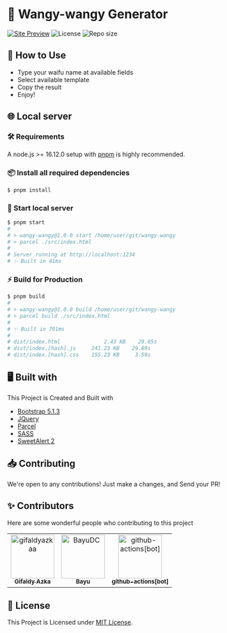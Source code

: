 # 🌺 Wangy-wangy Generator

[![Site Preview](https://cdn.upload.systems/uploads/swJC6mZ8.png)](https://wangy.falcxxdev.ml)
![License](https://img.shields.io/github/license/gifaldyazkaa/wangy-wangy?style=for-the-badge) ![Repo size](https://img.shields.io/github/repo-size/gifaldyazkaa/wangy-wangy?style=for-the-badge)

## 🤔 How to Use

- Type your waifu name at available fields
- Select available template
- Copy the result
- Enjoy!

## 🌐 Local server

### 🛠️ Requirements

A node.js >= 16.12.0 setup with [pnpm](https://pnpm.io) is highly recommended.

### 📦 Install all required dependencies

```bash
$ pnpm install
```

### 🏃 Start local server

```bash
$ pnpm start
#
# > wangy-wangy@1.0.0 start /home/user/git/wangy-wangy
# > parcel ./src/index.html
#
# Server running at http://localhost:1234
# ✨ Built in 41ms
```

### ⚡ Build for Production

```bash
$ pnpm build
#
# > wangy-wangy@1.0.0 build /home/user/git/wangy-wangy
# > parcel build ./src/index.html
#
# ✨ Built in 701ms
#
# dist/index.html              2.43 KB    29.85s
# dist/index.[hash].js     241.23 KB    29.89s
# dist/index.[hash].css    155.23 KB     3.59s
```

## 🖥️ Built with

This Project is Created and Built with

- [Bootstrap 5.1.3](https://getbootstrap.com)
- [JQuery](https://jquery.com)
- [Parcel](https://parceljs.org)
- [SASS](https://sass-lang.com)
- [SweetAlert 2](https://sweetalert2.github.io)

## 📥 Contributing

We're open to any contributions! Just make a changes, and Send your PR!

## ✨ Contributors

Here are some wonderful people who contributing to this project

<!-- readme: gifaldyazkaa,contributors,bots -start -->
<table>
<tr>
    <td align="center">
        <a href="https://github.com/gifaldyazkaa">
            <img src="https://avatars.githubusercontent.com/u/68645946?v=4" width="100;" alt="gifaldyazkaa"/>
            <br />
            <sub><b>Gifaldy Azka</b></sub>
        </a>
    </td>
    <td align="center">
        <a href="https://github.com/BayuDC">
            <img src="https://avatars.githubusercontent.com/u/62124037?v=4" width="100;" alt="BayuDC"/>
            <br />
            <sub><b>Bayu</b></sub>
        </a>
    </td>
    <td align="center">
        <a href="https://github.com/github-actions[bot]">
            <img src="https://avatars.githubusercontent.com/in/15368?v=4" width="100;" alt="github-actions[bot]"/>
            <br />
            <sub><b>github-actions[bot]</b></sub>
        </a>
    </td></tr>
</table>
<!-- readme: gifaldyazkaa,contributors,bots -end -->

## 📃 License

This Project is Licensed under [MIT License](./LICENSE).
